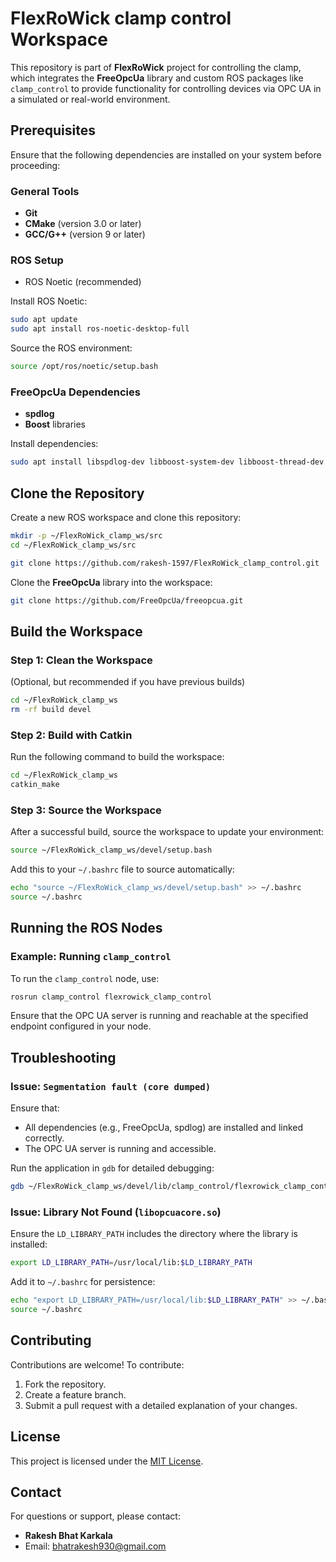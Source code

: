 # FlexRoWick clamp control Workspace

This repository is part of **FlexRoWick** project for controlling the clamp, which integrates the **FreeOpcUa** library and custom ROS packages like `clamp_control` to provide functionality for controlling devices via OPC UA in a simulated or real-world environment.

## Prerequisites

Ensure that the following dependencies are installed on your system before proceeding:

### General Tools
- **Git**
- **CMake** (version 3.0 or later)
- **GCC/G++** (version 9 or later)

### ROS Setup
- ROS Noetic (recommended)

Install ROS Noetic:
```bash
sudo apt update
sudo apt install ros-noetic-desktop-full
```

Source the ROS environment:
```bash
source /opt/ros/noetic/setup.bash
```

### FreeOpcUa Dependencies
- **spdlog**
- **Boost** libraries

Install dependencies:
```bash
sudo apt install libspdlog-dev libboost-system-dev libboost-thread-dev
```

## Clone the Repository

Create a new ROS workspace and clone this repository:
```bash
mkdir -p ~/FlexRoWick_clamp_ws/src
cd ~/FlexRoWick_clamp_ws/src

git clone https://github.com/rakesh-1597/FlexRoWick_clamp_control.git
```

Clone the **FreeOpcUa** library into the workspace:
```bash
git clone https://github.com/FreeOpcUa/freeopcua.git
```

## Build the Workspace

### Step 1: Clean the Workspace
(Optional, but recommended if you have previous builds)
```bash
cd ~/FlexRoWick_clamp_ws
rm -rf build devel
```

### Step 2: Build with Catkin
Run the following command to build the workspace:
```bash
cd ~/FlexRoWick_clamp_ws
catkin_make
```

### Step 3: Source the Workspace
After a successful build, source the workspace to update your environment:
```bash
source ~/FlexRoWick_clamp_ws/devel/setup.bash
```

Add this to your `~/.bashrc` file to source automatically:
```bash
echo "source ~/FlexRoWick_clamp_ws/devel/setup.bash" >> ~/.bashrc
source ~/.bashrc
```

## Running the ROS Nodes

### Example: Running `clamp_control`
To run the `clamp_control` node, use:
```bash
rosrun clamp_control flexrowick_clamp_control
```

Ensure that the OPC UA server is running and reachable at the specified endpoint configured in your node.

## Troubleshooting

### Issue: `Segmentation fault (core dumped)`
Ensure that:
- All dependencies (e.g., FreeOpcUa, spdlog) are installed and linked correctly.
- The OPC UA server is running and accessible.

Run the application in `gdb` for detailed debugging:
```bash
gdb ~/FlexRoWick_clamp_ws/devel/lib/clamp_control/flexrowick_clamp_control
```

### Issue: Library Not Found (`libopcuacore.so`)
Ensure the `LD_LIBRARY_PATH` includes the directory where the library is installed:
```bash
export LD_LIBRARY_PATH=/usr/local/lib:$LD_LIBRARY_PATH
```
Add it to `~/.bashrc` for persistence:
```bash
echo "export LD_LIBRARY_PATH=/usr/local/lib:$LD_LIBRARY_PATH" >> ~/.bashrc
source ~/.bashrc
```

## Contributing

Contributions are welcome! To contribute:
1. Fork the repository.
2. Create a feature branch.
3. Submit a pull request with a detailed explanation of your changes.

## License

This project is licensed under the [MIT License](LICENSE).

## Contact

For questions or support, please contact:
- **Rakesh Bhat Karkala**
- Email: bhatrakesh930@gmail.com
